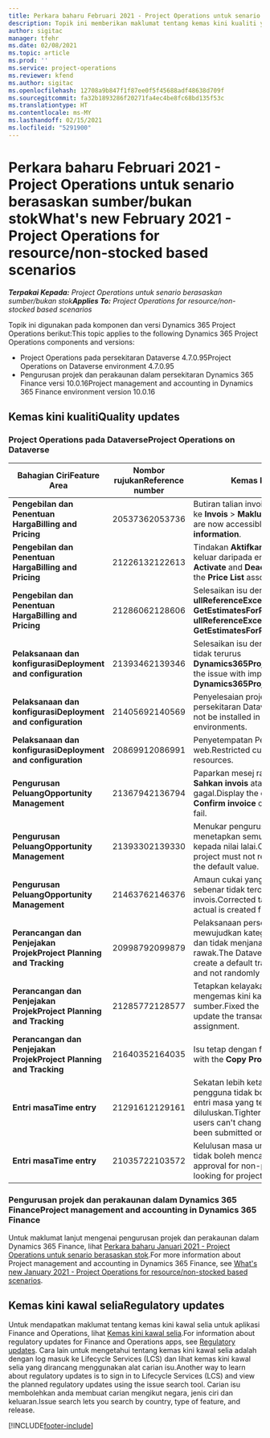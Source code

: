 ```yaml
---
title: Perkara baharu Februari 2021 - Project Operations untuk senario berasaskan sumber/bukan stok
description: Topik ini memberikan maklumat tentang kemas kini kualiti yang tersedia dalam keluaran Februari 2021 bagi Project Operations untuk senario berasaskan sumber/bukan stok.
author: sigitac
manager: tfehr
ms.date: 02/08/2021
ms.topic: article
ms.prod: ''
ms.service: project-operations
ms.reviewer: kfend
ms.author: sigitac
ms.openlocfilehash: 12708a9b847f1f87ee0f5f45688adf48638d709f
ms.sourcegitcommit: fa32b1893286f20271fa4ec4be8fc68bd135f53c
ms.translationtype: HT
ms.contentlocale: ms-MY
ms.lasthandoff: 02/15/2021
ms.locfileid: "5291900"
---
```

# <a name="whats-new-february-2021---project-operations-for-resourcenon-stocked-based-scenarios"></a><span data-ttu-id="a9290-103">Perkara baharu Februari 2021 - Project Operations untuk senario berasaskan sumber/bukan stok</span><span class="sxs-lookup"><span data-stu-id="a9290-103">What's new February 2021 - Project Operations for resource/non-stocked based scenarios</span></span>

<span data-ttu-id="a9290-104">_**Terpakai Kepada:** Project Operations untuk senario berasaskan sumber/bukan stok_</span><span class="sxs-lookup"><span data-stu-id="a9290-104">_**Applies To:** Project Operations for resource/non-stocked based scenarios_</span></span>

<span data-ttu-id="a9290-105">Topik ini digunakan pada komponen dan versi Dynamics 365 Project Operations berikut:</span><span class="sxs-lookup"><span data-stu-id="a9290-105">This topic applies to the following Dynamics 365 Project Operations components and versions:</span></span>

- <span data-ttu-id="a9290-106">Project Operations pada persekitaran Dataverse 4.7.0.95</span><span class="sxs-lookup"><span data-stu-id="a9290-106">Project Operations on Dataverse environment 4.7.0.95</span></span>
- <span data-ttu-id="a9290-107">Pengurusan projek dan perakaunan dalam persekitaran Dynamics 365 Finance versi 10.0.16</span><span class="sxs-lookup"><span data-stu-id="a9290-107">Project management and accounting in Dynamics 365 Finance environment version 10.0.16</span></span> 

## <a name="quality-updates"></a><span data-ttu-id="a9290-108">Kemas kini kualiti</span><span class="sxs-lookup"><span data-stu-id="a9290-108">Quality updates</span></span>

### <a name="project-operations-on-dataverse"></a><span data-ttu-id="a9290-109">Project Operations pada Dataverse</span><span class="sxs-lookup"><span data-stu-id="a9290-109">Project Operations on Dataverse</span></span>

| <span data-ttu-id="a9290-110">**Bahagian Ciri**</span><span class="sxs-lookup"><span data-stu-id="a9290-110">**Feature Area**</span></span> | <span data-ttu-id="a9290-111">**Nombor rujukan**</span><span class="sxs-lookup"><span data-stu-id="a9290-111">**Reference number**</span></span> | <span data-ttu-id="a9290-112">**Kemas kini kualiti**</span><span class="sxs-lookup"><span data-stu-id="a9290-112">**Quality update**</span></span> |
| --- | --- | --- |
| <span data-ttu-id="a9290-113">**Pengebilan dan Penentuan Harga**</span><span class="sxs-lookup"><span data-stu-id="a9290-113">**Billing and Pricing**</span></span> | <span data-ttu-id="a9290-114">2053736</span><span class="sxs-lookup"><span data-stu-id="a9290-114">2053736</span></span> | <span data-ttu-id="a9290-115">Butiran talian invois kini boleh diakses dengan pergi ke **Invois** > **Maklumat berkaitan**.</span><span class="sxs-lookup"><span data-stu-id="a9290-115">Invoice line details are now accessible by going to **Invoice** > **Related information**.</span></span> |
| <span data-ttu-id="a9290-116">**Pengebilan dan Penentuan Harga**</span><span class="sxs-lookup"><span data-stu-id="a9290-116">**Billing and Pricing**</span></span> | <span data-ttu-id="a9290-117">2122613</span><span class="sxs-lookup"><span data-stu-id="a9290-117">2122613</span></span> | <span data-ttu-id="a9290-118">Tindakan **Aktifkan** dan **Nyahaktifkan** telah dialih keluar daripada entiti persatuan **Senarai Harga**.</span><span class="sxs-lookup"><span data-stu-id="a9290-118">The **Activate** and **Deactivate** actions were removed from the **Price List** association entities.</span></span> |
| <span data-ttu-id="a9290-119">**Pengebilan dan Penentuan Harga**</span><span class="sxs-lookup"><span data-stu-id="a9290-119">**Billing and Pricing**</span></span> | <span data-ttu-id="a9290-120">2128606</span><span class="sxs-lookup"><span data-stu-id="a9290-120">2128606</span></span> | <span data-ttu-id="a9290-121">Selesaikan isu dengan pasang masuk **ullReferenceException** dalam **GetEstimatesForProject**.</span><span class="sxs-lookup"><span data-stu-id="a9290-121">Resolved the issue with **ullReferenceException** in the **GetEstimatesForProject** plug-in.</span></span> |
| <span data-ttu-id="a9290-122">**Pelaksanaan dan konfigurasi**</span><span class="sxs-lookup"><span data-stu-id="a9290-122">**Deployment and configuration**</span></span> | <span data-ttu-id="a9290-123">2139346</span><span class="sxs-lookup"><span data-stu-id="a9290-123">2139346</span></span> | <span data-ttu-id="a9290-124">Selesaikan isu dengan mengimport penyelesaian tidak terurus **Dynamics365ProjectOperationsDualWrite**.</span><span class="sxs-lookup"><span data-stu-id="a9290-124">Resolved the issue with importing unmanaged **Dynamics365ProjectOperationsDualWrite** solution.</span></span> |
| <span data-ttu-id="a9290-125">**Pelaksanaan dan konfigurasi**</span><span class="sxs-lookup"><span data-stu-id="a9290-125">**Deployment and configuration**</span></span> | <span data-ttu-id="a9290-126">2140569</span><span class="sxs-lookup"><span data-stu-id="a9290-126">2140569</span></span> | <span data-ttu-id="a9290-127">Penyelesaian projek tidak boleh dipasang dalam persekitaran Dataverse Teams.</span><span class="sxs-lookup"><span data-stu-id="a9290-127">Project solution must not be installed in the Dataverse Teams environments.</span></span> |
| <span data-ttu-id="a9290-128">**Pelaksanaan dan konfigurasi**</span><span class="sxs-lookup"><span data-stu-id="a9290-128">**Deployment and configuration**</span></span> | <span data-ttu-id="a9290-129">2086991</span><span class="sxs-lookup"><span data-stu-id="a9290-129">2086991</span></span> | <span data-ttu-id="a9290-130">Penyetempatan Penyesuaian terhad sumber web.</span><span class="sxs-lookup"><span data-stu-id="a9290-130">Restricted customizing localization of web resources.</span></span> |
| <span data-ttu-id="a9290-131">**Pengurusan Peluang**</span><span class="sxs-lookup"><span data-stu-id="a9290-131">**Opportunity Management**</span></span> | <span data-ttu-id="a9290-132">2136794</span><span class="sxs-lookup"><span data-stu-id="a9290-132">2136794</span></span> | <span data-ttu-id="a9290-133">Paparkan mesej ralat yang betul apabila proses **Sahkan invois** atau **Tandakan invois sudah dibayar** gagal.</span><span class="sxs-lookup"><span data-stu-id="a9290-133">Display the correct error message when the **Confirm invoice** or **Mark invoice as paid** processes fail.</span></span> |
| <span data-ttu-id="a9290-134">**Pengurusan Peluang**</span><span class="sxs-lookup"><span data-stu-id="a9290-134">**Opportunity Management**</span></span> | <span data-ttu-id="a9290-135">2139330</span><span class="sxs-lookup"><span data-stu-id="a9290-135">2139330</span></span> | <span data-ttu-id="a9290-136">Menukar pengurus Projek pada projek tidak boleh menetapkan semula syarikat yang dimiliki kembali kepada nilai lalai.</span><span class="sxs-lookup"><span data-stu-id="a9290-136">Changing the Project manager on a project must not reset the owning company back to the default value.</span></span> |
| <span data-ttu-id="a9290-137">**Pengurusan Peluang**</span><span class="sxs-lookup"><span data-stu-id="a9290-137">**Opportunity Management**</span></span> | <span data-ttu-id="a9290-138">2146376</span><span class="sxs-lookup"><span data-stu-id="a9290-138">2146376</span></span> | <span data-ttu-id="a9290-139">Amaun cukai yang diperbetulkan dalam jumlah sebenar tidak tercukai dicipta daripada pengesahan invois.</span><span class="sxs-lookup"><span data-stu-id="a9290-139">Corrected tax amount in a non-chargeable actual is created from invoice confirmation.</span></span> |
| <span data-ttu-id="a9290-140">**Perancangan dan Penjejakan Projek**</span><span class="sxs-lookup"><span data-stu-id="a9290-140">**Project Planning and Tracking**</span></span> | <span data-ttu-id="a9290-141">2099879</span><span class="sxs-lookup"><span data-stu-id="a9290-141">2099879</span></span> | <span data-ttu-id="a9290-142">Pelaksanaan persekitaran Dataverse mesti mewujudkan kategori transaksi lalai dengan ID statik dan tidak menjana satu persekitaran secara rawak.</span><span class="sxs-lookup"><span data-stu-id="a9290-142">The Dataverse environment deployment must create a default transaction category with a static ID and not randomly generate one per environment.</span></span> |
| <span data-ttu-id="a9290-143">**Perancangan dan Penjejakan Projek**</span><span class="sxs-lookup"><span data-stu-id="a9290-143">**Project Planning and Tracking**</span></span> | <span data-ttu-id="a9290-144">2128577</span><span class="sxs-lookup"><span data-stu-id="a9290-144">2128577</span></span> | <span data-ttu-id="a9290-145">Tetapkan kelayakan pengguna Project Service untuk mengemas kini kategori transaksi pada tugasan sumber.</span><span class="sxs-lookup"><span data-stu-id="a9290-145">Fixed the Project service user privileges to update the transaction category on a resource assignment.</span></span> |
| <span data-ttu-id="a9290-146">**Perancangan dan Penjejakan Projek**</span><span class="sxs-lookup"><span data-stu-id="a9290-146">**Project Planning and Tracking**</span></span> | <span data-ttu-id="a9290-147">2164035</span><span class="sxs-lookup"><span data-stu-id="a9290-147">2164035</span></span> | <span data-ttu-id="a9290-148">Isu tetap dengan fungsi **Salin Projek**.</span><span class="sxs-lookup"><span data-stu-id="a9290-148">Fixed issues with the **Copy Project** function.</span></span> |
| <span data-ttu-id="a9290-149">**Entri masa**</span><span class="sxs-lookup"><span data-stu-id="a9290-149">**Time entry**</span></span> | <span data-ttu-id="a9290-150">2129161</span><span class="sxs-lookup"><span data-stu-id="a9290-150">2129161</span></span> | <span data-ttu-id="a9290-151">Sekatan lebih ketat digunakan untuk memastikan pengguna tidak boleh mengubah dan mengemas kini entri masa yang telah diserahkan atau diluluskan.</span><span class="sxs-lookup"><span data-stu-id="a9290-151">Tighter restrictions are applied to ensure users can't change and update a time entry that has been submitted or approved.</span></span> |
| <span data-ttu-id="a9290-152">**Entri masa**</span><span class="sxs-lookup"><span data-stu-id="a9290-152">**Time entry**</span></span> | <span data-ttu-id="a9290-153">2103572</span><span class="sxs-lookup"><span data-stu-id="a9290-153">2103572</span></span> | <span data-ttu-id="a9290-154">Kelulusan masa untuk masukan masa bukan projek tidak boleh mencari peranan pelulus projek.</span><span class="sxs-lookup"><span data-stu-id="a9290-154">Time approval for non-project time entries must not be looking for project approver role.</span></span> |

### <a name="project-management-and-accounting-in-dynamics-365-finance"></a><span data-ttu-id="a9290-155">Pengurusan projek dan perakaunan dalam Dynamics 365 Finance</span><span class="sxs-lookup"><span data-stu-id="a9290-155">Project management and accounting in Dynamics 365 Finance</span></span> 

<span data-ttu-id="a9290-156">Untuk maklumat lanjut mengenai pengurusan projek dan perakaunan dalam Dynamics 365 Finance, lihat [Perkara baharu Januari 2021 - Project Operations untuk senario berasaskan stok](whats-new-jan-2021-resource-based.md).</span><span class="sxs-lookup"><span data-stu-id="a9290-156">For more information about Project management and accounting in Dynamics 365 Finance, see [What's new January 2021 - Project Operations for resource/non-stocked based scenarios](whats-new-jan-2021-resource-based.md).</span></span>


## <a name="regulatory-updates"></a><span data-ttu-id="a9290-157">Kemas kini kawal selia</span><span class="sxs-lookup"><span data-stu-id="a9290-157">Regulatory updates</span></span>

<span data-ttu-id="a9290-158">Untuk mendapatkan maklumat tentang kemas kini kawal selia untuk aplikasi Finance and Operations, lihat [Kemas kini kawal selia](https://docs.microsoft.com/dynamics365/finance/localizations/regulatory-updates).</span><span class="sxs-lookup"><span data-stu-id="a9290-158">For information about regulatory updates for Finance and Operations apps, see [Regulatory updates](https://docs.microsoft.com/dynamics365/finance/localizations/regulatory-updates).</span></span> <span data-ttu-id="a9290-159">Cara lain untuk mengetahui tentang kemas kini kawal selia adalah dengan log masuk ke Lifecycle Services (LCS) dan lihat kemas kini kawal selia yang dirancang menggunakan alat carian isu.</span><span class="sxs-lookup"><span data-stu-id="a9290-159">Another way to learn about regulatory updates is to sign in to Lifecycle Services (LCS) and view the planned regulatory updates using the issue search tool.</span></span> <span data-ttu-id="a9290-160">Carian isu membolehkan anda membuat carian mengikut negara, jenis ciri dan keluaran.</span><span class="sxs-lookup"><span data-stu-id="a9290-160">Issue search lets you search by country, type of feature, and release.</span></span>


[!INCLUDE[footer-include](../includes/footer-banner.md)]